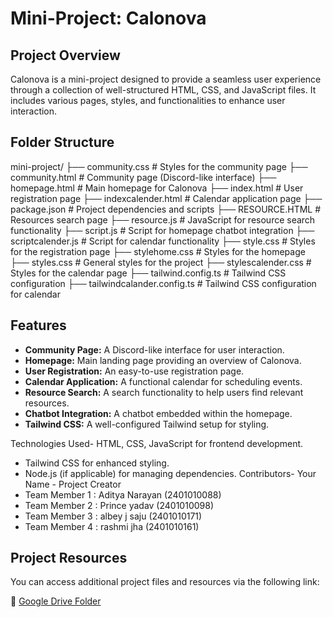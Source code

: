# Mini-Project: Calonova

## Project Overview
Calonova is a mini-project designed to provide a seamless user experience through a collection of well-structured HTML, CSS, and JavaScript files. It includes various pages, styles, and functionalities to enhance user interaction.

## Folder Structure
mini-project/ ├── community.css           # Styles for the community page ├── community.html          # Community page (Discord-like interface) ├── homepage.html           # Main homepage for Calonova ├── index.html              # User registration page ├── indexcalender.html      # Calendar application page ├── package.json            # Project dependencies and scripts ├── RESOURCE.HTML           # Resources search page ├── resource.js             # JavaScript for resource search functionality ├── script.js               # Script for homepage chatbot integration ├── scriptcalender.js       # Script for calendar functionality ├── style.css               # Styles for the registration page ├── stylehome.css           # Styles for the homepage ├── styles.css              # General styles for the project ├── stylescalender.css      # Styles for the calendar page ├── tailwind.config.ts      # Tailwind CSS configuration ├── tailwindcalander.config.ts # Tailwind CSS configuration for calendar

## Features
- **Community Page:** A Discord-like interface for user interaction.
- **Homepage:** Main landing page providing an overview of Calonova.
- **User Registration:** An easy-to-use registration page.
- **Calendar Application:** A functional calendar for scheduling events.
- **Resource Search:** A search functionality to help users find relevant resources.
- **Chatbot Integration:** A chatbot embedded within the homepage.
- **Tailwind CSS:** A well-configured Tailwind setup for styling.


Technologies Used- HTML, CSS, JavaScript for frontend development.
- Tailwind CSS for enhanced styling.
- Node.js (if applicable) for managing dependencies.
Contributors- Your Name - Project Creator
- Team Member 1 : Aditya Narayan (2401010088)
- Team Member 2 : Prince yadav (2401010098)
- Team Member 3 : albey j saju (2401010171)
- Team Member 4 : rashmi jha (2401010161)

## Project Resources
You can access additional project files and resources via the following link:

🔗 [Google Drive Folder](https://drive.google.com/drive/u/0/folders/1gYDgfft3fryZX4oeFaGm4u5HVvWMzsWx)
